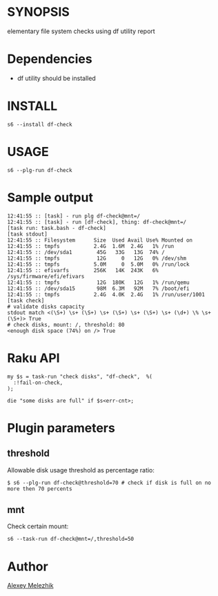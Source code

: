 # SYNOPSIS

elementary file system checks using df utility report 

# Dependencies

* df utility should be installed

# INSTALL

    s6 --install df-check

# USAGE

    s6 --plg-run df-check

# Sample output

```
12:41:55 :: [task] - run plg df-check@mnt=/
12:41:55 :: [task] - run [df-check], thing: df-check@mnt=/
[task run: task.bash - df-check]
[task stdout]
12:41:55 :: Filesystem      Size  Used Avail Use% Mounted on
12:41:55 :: tmpfs           2.4G  1.6M  2.4G   1% /run
12:41:55 :: /dev/sda1        45G   33G   13G  74% /
12:41:55 :: tmpfs            12G     0   12G   0% /dev/shm
12:41:55 :: tmpfs           5.0M     0  5.0M   0% /run/lock
12:41:55 :: efivarfs        256K   14K  243K   6% /sys/firmware/efi/efivars
12:41:55 :: tmpfs            12G  180K   12G   1% /run/qemu
12:41:55 :: /dev/sda15       98M  6.3M   92M   7% /boot/efi
12:41:55 :: tmpfs           2.4G  4.0K  2.4G   1% /run/user/1001
[task check]
# validate disks capacity
stdout match <(\S+) \s+ (\S+) \s+ (\S+) \s+ (\S+) \s+ (\d+) \% \s+ (\S+)> True
# check disks, mount: /, threshold: 80
<enough disk space (74%) on /> True
```

# Raku API

```
my $s = task-run "check disks", "df-check",  %(
  :!fail-on-check,
);

die "some disks are full" if $s<err-cnt>;
```

# Plugin parameters

## threshold

Allowable disk usage threshold as percentage ratio:

    $ s6 --plg-run df-check@threshold=70 # check if disk is full on no more then 70 percents

## mnt

Check certain mount:

    s6 --task-run df-check@mnt=/,threshold=50

# Author

[Alexey Melezhik](mailto:melezhik@gmail.com)
